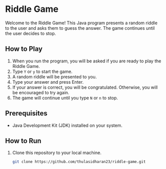 # Riddle Game

Welcome to the Riddle Game! This Java program presents a random riddle to the user and asks them to guess the answer. The game continues until the user decides to stop.

## How to Play

1. When you run the program, you will be asked if you are ready to play the Riddle Game.
2. Type `Y` or `y` to start the game.
3. A random riddle will be presented to you.
4. Type your answer and press Enter.
5. If your answer is correct, you will be congratulated. Otherwise, you will be encouraged to try again.
6. The game will continue until you type `N` or `n` to stop.

## Prerequisites

- Java Development Kit (JDK) installed on your system.

## How to Run

1. Clone this repository to your local machine.
   ```sh
   git clone https://github.com/thulasidharan23/riddle-game.git
